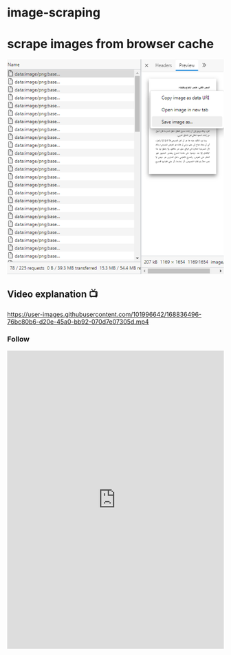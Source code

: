 # image-scraping
<h1> scrape images from browser cache </h1>
<img src="https://github.com/3bdelrazek/image-scraping/blob/main/Screenshot%202.png" >


<h2> Video explanation 📺 </h2>

https://user-images.githubusercontent.com/101996642/168836496-76bc80b6-d20e-45a0-bb92-070d7e07305d.mp4

<h3> Follow </h3>
 <iframe src="https://www.linkedin.com/embed/feed/update/urn:li:ugcPost:6925918654970691584" height="694" width="504" 
        frameborder="0" allowfullscreen="" title="Embedded post"></iframe> 
